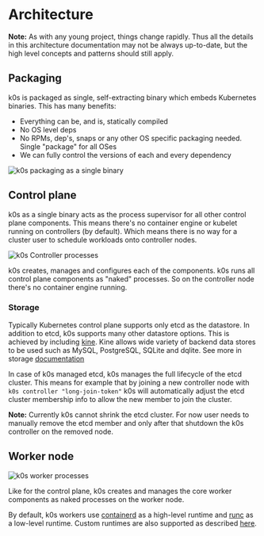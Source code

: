 # Architecture

**Note:** As with any young project, things change rapidly. Thus all the details in this architecture documentation may not be always up-to-date, but the high level concepts and patterns should still apply.

## Packaging

k0s is packaged as single, self-extracting binary which embeds Kubernetes binaries. This has many benefits:
- Everything can be, and is, statically compiled
- No OS level deps
- No RPMs, dep's, snaps or any other OS specific packaging needed. Single "package" for all OSes
- We can fully control the versions of each and every dependency

![k0s packaging as a single binary](img/k0s_packaging.png)

## Control plane

k0s as a single binary acts as the process supervisor for all other control plane components. This means there's no container engine or kubelet running on controllers (by default). Which means there is no way for a cluster user to schedule workloads onto controller nodes.

![k0s Controller processes](img/k0s_controller_processes.png)

k0s creates, manages and configures each of the components. k0s runs all control plane components as "naked" processes. So on the controller node there's no container engine running.

### Storage

Typically Kubernetes control plane supports only etcd as the datastore. In addition to etcd, k0s supports many other datastore options. This is achieved by including [kine](https://github.com/rancher/kine/). Kine allows wide variety of backend data stores to be used such as MySQL, PostgreSQL, SQLite and dqlite. See more in storage [documentation](configuration.md#specstorage)

In case of k0s managed etcd, k0s manages the full lifecycle of the etcd cluster. This means for example that by joining a new controller node with `k0s controller "long-join-token"` k0s will automatically adjust the etcd cluster membership info to allow the new member to join the cluster.

**Note:** Currently k0s cannot shrink the etcd cluster. For now user needs to manually remove the etcd member and only after that shutdown the k0s controller on the removed node.

## Worker node

![k0s worker processes](img/k0s_worker_processes.png)

Like for the control plane, k0s creates and manages the core worker components as naked processes on the worker node. 

By default, k0s workers use [containerd](https://containerd.io) as a high-level runtime and [runc](https://github.com/opencontainers/runc) as a low-level runtime. Custom runtimes are also supported as described [here](custom-cri-runtime.md).
